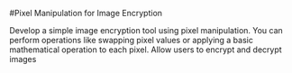 #Pixel Manipulation for Image Encryption

Develop a simple image encryption tool using pixel manipulation. 
You can perform operations like swapping pixel values or applying a basic mathematical operation to each pixel. 
Allow users to encrypt and decrypt images
